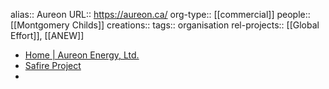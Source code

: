 alias:: Aureon
URL:: https://aureon.ca/
org-type:: [[commercial]]
people:: [[Montgomery Childs]]
creations::
tags:: organisation
rel-projects:: [[Global Effort]], [[ANEW]]


- [Home | Aureon Energy, Ltd.](https://aureon.ca/)
- [Safire Project](https://www.safireproject.com/)
-
